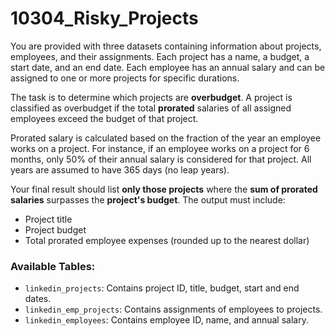 # 10304_Risky_Projects

You are provided with three datasets containing information about projects, employees, and their assignments. Each project has a name, a budget, a start date, and an end date. Each employee has an annual salary and can be assigned to one or more projects for specific durations.

The task is to determine which projects are **overbudget**. A project is classified as overbudget if the total **prorated** salaries of all assigned employees exceed the budget of that project.

Prorated salary is calculated based on the fraction of the year an employee works on a project. For instance, if an employee works on a project for 6 months, only 50% of their annual salary is considered for that project. All years are assumed to have 365 days (no leap years).

Your final result should list **only those projects** where the **sum of prorated salaries** surpasses the **project's budget**. The output must include:
- Project title
- Project budget
- Total prorated employee expenses (rounded up to the nearest dollar)

### Available Tables:
- `linkedin_projects`: Contains project ID, title, budget, start and end dates.
- `linkedin_emp_projects`: Contains assignments of employees to projects.
- `linkedin_employees`: Contains employee ID, name, and annual salary.
